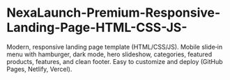 # NexaLaunch-Premium-Responsive-Landing-Page-HTML-CSS-JS-
Modern, responsive landing page template (HTML/CSS/JS). Mobile slide‑in menu with hamburger, dark mode, hero slideshow, categories, featured products, features, and clean footer. Easy to customize and deploy (GitHub Pages, Netlify, Vercel).
